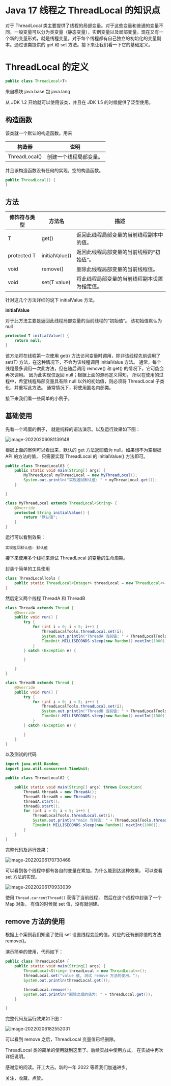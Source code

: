 # Java 17 线程之 ThreadLocal 的知识点

 对于 ThreadLocal 类主要提供了线程的局部变量。对于这些变量和普通的变量不同，一般变量可以分为类变量（静态变量），实例变量以及局部变量。现在又有一个新的变量形式，就是线程变量。对于每个线程都有自己独立的初始化的变量副本。通过该类提供的 get  和 set 方法。接下来让我们看一下它的基础定义。

# ThreadLocal 的定义

```java
public class ThreadLocal<T>
```

来自模块 java.base 包 java.lang 

从 JDK 1.2 开始就可以使用该类，并且在 JDK 1.5 的时候提供了泛型使用。

## 构造函数

该类就一个默认的构造函数。用来

| 构造器        | 说明                   |
| ------------- | ---------------------- |
| ThreadLocal() | 创建一个线程局部变量。 |

并且该构造函数没有任何的实现，空的构造函数。

```java
public ThreadLocal() {
}
```

## 方法

| 修饰符与类型 | 方法名         | 描述                                         |
| ------------ | -------------- | -------------------------------------------- |
| T            | get()          | 返回此线程局部变量的当前线程副本中的值。     |
| protected T  | initialValue() | 返回此线程局部变量的当前线程的“初始值”。     |
| void         | remove()       | 删除此线程局部变量的当前线程值。             |
| void         | set(T value)   | 将此线程局部变量的当前线程副本设置为指定值。 |

针对这几个方法详细的说下 initialValue 方法。

**initialValue**

对于此方法主要是返回此线程局部变量的当前线程的“初始值”。 该初始值默认为 null

```java
protected T initialValue() {
    return null;
}
```

该方法将在线程第一次使用 get() 方法访问变量时调用，除非该线程先前调用了 set(T) 方法，在这种情况下，不会为该线程调用 initialValue 方法。 通常，每个线程最多调用一次此方法，但在随后调用 remove() 和 get() 的情况下，它可能会再次调用。 因为此实现仅返回 null；根据上面的源码定义得知， 所以在使用的过程中，希望线程局部变量具有除 null 以外的初始值，则必须将 ThreadLocal 子类化，并重写此方法。 通常情况下，将使用匿名内部类。 

接下来我们看一些简单的小例子。

## 基础使用

先看一个鸡蛋的例子， 就是纯粹的语法演示。以及运行效果如下图：

![image-20220206081139148](https://cdn.jsdelivr.net/gh/xymiao/xymiaocdn/res/2022/202202/image-20220206081139148.png)

根据上面的案例可以看出来，默认的 get 方法返回值为 null。如果想不为空根据 API 的方法的值， 只需要实现 ThreadLocal 的 initialValue() 方法即可。

```java
public class ThreadLocal03 {
    public static void main(String[] args) {
        MyThreadLocal myThreadLocal = new MyThreadLocal();
        System.out.println("实现返回默认值: " + myThreadLocal.get());
    }

}

class MyThreadLocal extends ThreadLocal<String> {
    @Override
    protected String initialValue() {
        return "默认值";
    }
}
```

运行可以看到效果：

```shell
实现返回默认值: 默认值
```

接下来使用多个线程来测试 ThreadLocal 的变量的生命周期。

封装个简单的工具使用

```java
class ThreadLocalTools {
    public static ThreadLocal<Integer> threadLocal = new ThreadLocal<>();
}
```

然后定义两个线程 ThreadA 和 ThreadB

```java
class ThreadA extends Thread {
    @Override
    public void run() {
        try {
            for (int i = 0; i < 5; i++) {
                ThreadLocalTools.threadLocal.set(i);
                System.out.println("ThreadA 当前值: " + ThreadLocalTools.threadLocal.get());
                TimeUnit.MILLISECONDS.sleep(new Random().nextInt(1000));
            }
        } catch (Exception e) {

        }

    }
}

class ThreadB extends Thread {
    @Override
    public void run() {
        try {
            for (int i = 0; i < 5; i++) {
                ThreadLocalTools.threadLocal.set(i);
                System.out.println("ThreadB 当前值: " + ThreadLocalTools.threadLocal.get());
                TimeUnit.MILLISECONDS.sleep(new Random().nextInt(1000));
            }
        } catch (Exception e) {

        }
    }
}
```

以及测试的代码

```java
import java.util.Random;
import java.util.concurrent.TimeUnit;

public class ThreadLocal02 {

    public static void main(String[] args) throws Exception{
        ThreadA threadA = new ThreadA();
        ThreadB threadB = new ThreadB();
        threadA.start();
        threadB.start();
        for (int i = 0; i < 5; i++) {
            ThreadLocalTools.threadLocal.set(i);
            System.out.println("main 当前值: " + ThreadLocalTools.threadLocal.get());
            TimeUnit.MILLISECONDS.sleep(new Random().nextInt(1000));
        }
    }
}
```

完整代码及运行效果：

![image-20220206170730468](https://cdn.jsdelivr.net/gh/xymiao/xymiaocdn/res/2022/202202/image-20220206170730468.png)

可以看到各个线程中都有各自的变量在累加。为什么能到达这种效果。 可以查看 set 方法的实现。

![image-20220206170933039](https://cdn.jsdelivr.net/gh/xymiao/xymiaocdn/res/2022/202202/image-20220206170933039.png)

使用 `Thread.currentThread()` 获得了当前线程， 然后在这个线程中封装了一个 Map 对象， 有值的时候就 set 值，没有就创建。

## remove 方法的使用

根据上个案例我们知道了使用 set 设置线程变脸的值，对应的还有删除值的方法 remove()。

演示简单的使用，代码如下：

```java
public class ThreadLocal04 {
    public static void main(String[] args) {
        ThreadLocal<String> threadLocal = new ThreadLocal<>();
        threadLocal.set("value 值, 测试 remove 方法的使用。");
        System.out.println(threadLocal.get());

        threadLocal.remove();
        System.out.println("删除之后的值为: " + threadLocal.get());
    }

}
```

完整代码及运行效果如下图：

![image-20220206182552031](https://cdn.jsdelivr.net/gh/xymiao/xymiaocdn/res/2022/202202/image-20220206182552031.png)

可以看到 remove  之后，ThreadLocal 变量值已经删除。

ThreadLocal 类的简单的使用就到这里了。后续实战中使用方式， 在实战中再次详细说明。

感谢您的阅读。开工大吉。新的一年 2022 等着我们加速进步。

关注，收藏，点赞。

